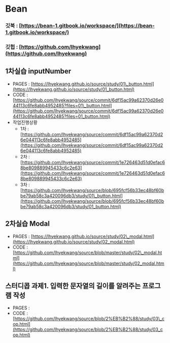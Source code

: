 # Bean

### 깃북 : [https://bean-1.gitbook.io/workspace/](https://bean-1.gitbook.io/workspace/)

### 깃헙 : [https://github.com/lhyekwang](https://github.com/lhyekwang)

## 1차실습 inputNumber

* PAGES : [https://lhyekwang.github.io/source/study/01\_button.html](https://lhyekwang.github.io/source/study/01_button.html)
* CODE : [https://github.com/lhyekwang/source/commit/6df15ac99a62370d26e044113c6fe8abb4952485?files=01\_button.html](https://github.com/lhyekwang/source/commit/6df15ac99a62370d26e044113c6fe8abb4952485?files=01_button.html)
* 작업진행상황
  * 1차 : [https://github.com/lhyekwang/source/commit/6df15ac99a62370d26e044113c6fe8abb4952485](https://github.com/lhyekwang/source/commit/6df15ac99a62370d26e044113c6fe8abb4952485)
  * 2차 : [https://github.com/lhyekwang/source/commit/1e726463d51d0efac68be809889945433c6c2e63](https://github.com/lhyekwang/source/commit/1e726463d51d0efac68be809889945433c6c2e63)  
  * 3차 : [https://github.com/lhyekwang/source/blob/695fcf56b33ec48bf60bbe79ab58c3a420096db3/study/01\_button.html](https://github.com/lhyekwang/source/blob/695fcf56b33ec48bf60bbe79ab58c3a420096db3/study/01_button.html)

## 2차실습 Modal 

* PAGES : [https://lhyekwang.github.io/source/study/02\_modal.html](https://lhyekwang.github.io/source/study/02_modal.html)
* CODE : [https://github.com/lhyekwang/source/blob/master/study/02\_modal.html](https://github.com/lhyekwang/source/blob/master/study/02_modal.html)

## 스터디콥 과제1. 입력한 문자열의 길이를 알려주는 프로그램 작성 

* PAGES : 
* CODE : [https://github.com/lhyekwang/source/blob/2%EB%B2%88/study/03\_cop.html](https://github.com/lhyekwang/source/blob/2%EB%B2%88/study/03_cop.html)

